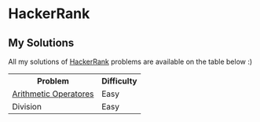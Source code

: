 # HackerRank

## My Solutions

All my solutions of <a href="https://www.hackerrank.com/">HackerRank</a> problems are available on the table below :)



<table>
  <tr>
    <th>Problem</th>
    <th>Difficulty</th>
  </tr>
  <tr>
    <td><a href="https://github.com/xbeatzsec/HackerRank/edit/main/Arithmetic_Operators.py">Arithmetic Operatores</a></td>
    <td>Easy</td>
  </tr>
  <tr>
    <td>Division</td>
    <td>Easy</td>
  </tr>
</table>

</body>

